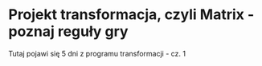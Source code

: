 # Projekt transformacja, czyli Matrix - poznaj reguły gry

Tutaj pojawi się 5 dni z programu transformacji - cz. 1
